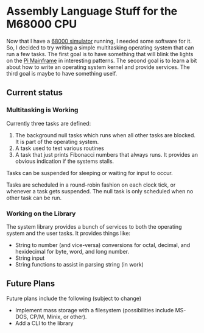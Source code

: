 # Assembly Language Stuff for the M68000 CPU

Now that I have a [68000 simulator](https://github.com/BrentSeidel/Sim-CPU)
running, I needed some software for it.  So, I decided to try writing a
simple multitasking operating system that can run a few tasks.  The first
goal is to have something that will blink the lights on the [Pi Mainframe](https://github.com/BrentSeidel/Sim-CPU)
in interesting patterns.  The second goal is to learn a bit about how
to write an operating system kernel and provide services.  The third
goal is maybe to have something uself.

## Current status
### Multitasking is Working
Currently three tasks are defined:
1. The background null tasks which runs when all other tasks are blocked.  It
is part of the operating system.
2. A task used to test various routines
3. A task that just prints Fibonacci numbers that always runs.  It provides
an obvious indication if the systems stalls.

Tasks can be suspended for sleeping or waiting for input to occur.

Tasks are scheduled in a round-robin fashion on each clock tick, or whenever
a task gets suspended.  The null task is only scheduled when no other task
can be run.

### Working on the Library
The system library provides a bunch of services to both the operating system
and the user tasks.  It provides things like:
* String to number (and vice-versa) conversions for octal, decimal, and
hexidecimal for byte, word, and long number.
* String input
* String functions to assist in parsing string (in work)

## Future Plans
Future plans include the following (subject to change)
* Implement mass storage with a filesystem (possibilities include MS-DOS,
CP/M, Minix, or other).
* Add a CLI to the library
